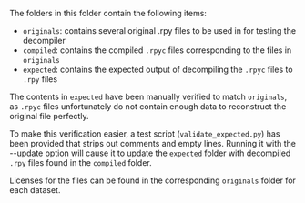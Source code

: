 The folders in this folder contain the following items:

* `originals`: contains several original .rpy files to be used in for testing the decompiler
* `compiled`: contains the compiled `.rpyc` files corresponding to the files in `originals`
* `expected`: contains the expected output of decompiling the `.rpyc` files to `.rpy` files

The contents in `expected` have been manually verified to match `originals`, as `.rpyc` files unfortunately do not contain enough data to reconstruct the original file perfectly.

To make this verification easier, a test script (`validate_expected.py`) has been provided that strips out comments and empty lines. Running it with the --update option will cause it to update the `expected` folder with decompiled `.rpy` files found in the `compiled` folder.

Licenses for the files can be found in the corresponding `originals` folder for each dataset.